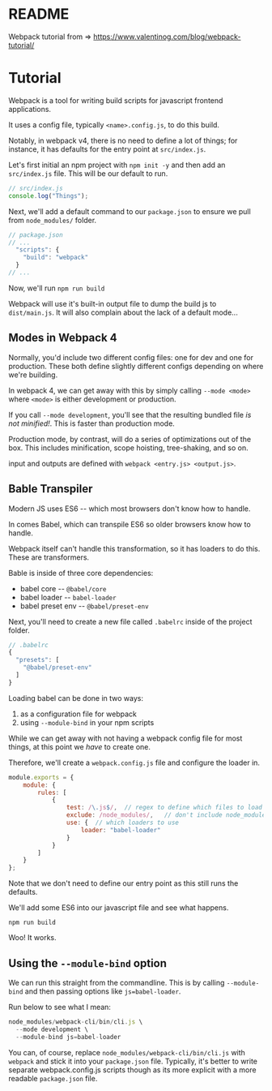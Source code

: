 # README

Webpack tutorial from =>
https://www.valentinog.com/blog/webpack-tutorial/


# Tutorial

Webpack is a tool for writing build scripts for javascript frontend
applications.

It uses a config file, typically `<name>.config.js`, to do this
build.

Notably, in webpack v4, there is no need to define a lot of things;
for instance, it has defaults for the entry point at `src/index.js`.

Let's first initial an npm project with `npm init -y` and then add an
`src/index.js` file. This will be our default to run.

```javascript
// src/index.js
console.log("Things");
```

Next, we'll add a default command to our `package.json` to ensure we
pull from `node_modules/` folder.

```javascript
// package.json
// ...
  "scripts": {
    "build": "webpack"
  }
// ...
```

Now, we'll run `npm run build` 

Webpack will use it's built-in output file to dump the build js to
`dist/main.js`. It will also complain about the lack of a default
mode...


## Modes in Webpack 4

Normally, you'd include two different config files: one for dev and
one for production. These both define slightly different configs
depending on where we're building.

In webpack 4, we can get away with this by simply calling `--mode
<mode>` where `<mode>` is either development or production.

If you call `--mode development`, you'll see that the resulting
bundled file _is not minified!_. This is faster than production mode. 

Production mode, by contrast, will do a series of optimizations out of
the box. This includes minification, scope hoisting, tree-shaking, and
so on.

input and outputs are defined with `webpack <entry.js> <output.js>`.


## Bable Transpiler

Modern JS uses ES6 -- which most browsers don't know how to handle.

In comes Babel, which can transpile ES6 so older browsers know how to
handle.

Webpack itself can't handle this transformation, so it has loaders to
do this. These are transformers.

Bable is inside of three core dependencies:

  * babel core  -- `@babel/core`
  * babel loader -- `babel-loader`
  * babel preset env -- `@babel/preset-env`

Next, you'll need to create a new file called `.babelrc` inside of the
project folder.

```javascript
// .babelrc
{
  "presets": [
    "@babel/preset-env"
  ]
}
```

Loading babel can be done in two ways:

  1. as a configuration file for webpack
  2. using `--module-bind` in your npm scripts

While we can get away with not having a webpack config file for most
things, at this point we _have_ to create one.

Therefore, we'll create a `webpack.config.js` file and configure the
loader in.

```javascript
module.exports = {
    module: {
        rules: [
            {
                test: /\.js$/,  // regex to define which files to load
                exclude: /node_modules/,   // don't include node_modules/ folder
                use: {  // which loaders to use
                    loader: "babel-loader"
                }
            }
        ]
    }
};
```

Note that we don't need to define our entry point as this still runs the defaults.

We'll add some ES6 into our javascript file and see what happens.

```shell
npm run build
```

Woo! It works.


## Using the `--module-bind` option

We can run this straight from the commandline. This is by calling
`--module-bind` and then passing options like `js=babel-loader`.

Run below to see what I mean:

```javascript
node_modules/webpack-cli/bin/cli.js \
  --mode development \
  --module-bind js=babel-loader
```

You can, of course, replace `node_modules/webpack-cli/bin/cli.js` with
`webpack` and stick it into your `package.json` file. Typically, it's
better to write separate webpack.config.js scripts though as its more
explicit with a more readable `package.json` file. 


